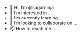 - 👋 Hi, I’m @sagarninja
- 👀 I’m interested in ...
- 🌱 I’m currently learning ...
- 💞️ I’m looking to collaborate on ...
- 📫 How to reach me ...

<!---
sagarninja/sagarninja is a ✨ special ✨ repository because its `README.md` (this file) appears on your GitHub profile.
You can click the Preview link to take a look at your changes.
--->
